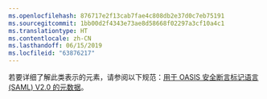 ```yaml
---
ms.openlocfilehash: 876717e2f13cab7fae4c808db2e37d0c7eb75191
ms.sourcegitcommit: 1bb00d2f4343e73ae8d58668f02297a3cf10a4c1
ms.translationtype: HT
ms.contentlocale: zh-CN
ms.lasthandoff: 06/15/2019
ms.locfileid: "63876217"
---
```

若要详细了解此类表示的元素，请参阅以下规范：[用于 OASIS 安全断言标记语言 (SAML) V2.0 的元数据](https://go.microsoft.com/fwlink/?LinkId=231291)。